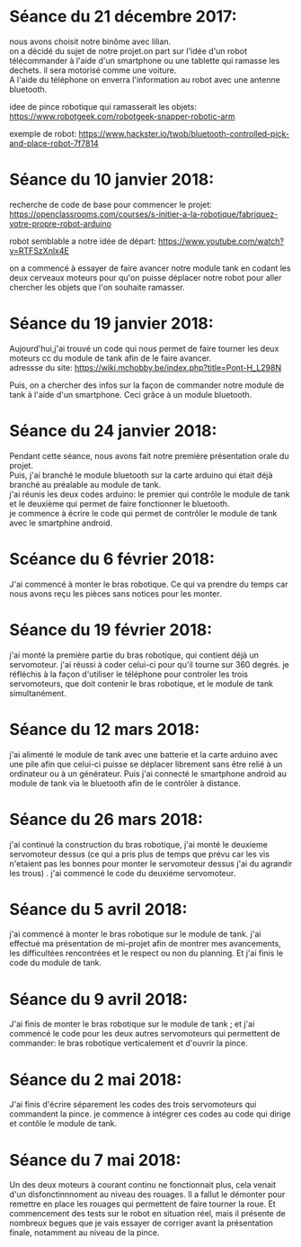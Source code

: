 # Séance du 21 décembre 2017:

nous avons choisit notre binôme avec lilian.  
on a décidé du sujet de notre projet.on part sur l'idée d'un robot télécommander à l'aide d'un smartphone ou une tablette qui ramasse les dechets. il sera motorisé comme une voiture.  
A l'aide du téléphone on enverra l'information au robot avec une antenne bluetooth.

idee de pince robotique qui ramasserait les objets:  
https://www.robotgeek.com/robotgeek-snapper-robotic-arm

exemple de robot:
https://www.hackster.io/twob/bluetooth-controlled-pick-and-place-robot-7f7814

# Séance du 10 janvier 2018:

recherche de code de base pour commencer le projet:
https://openclassrooms.com/courses/s-initier-a-la-robotique/fabriquez-votre-propre-robot-arduino

robot semblable a notre idée de départ:
https://www.youtube.com/watch?v=RTFSzXnlx4E

on a commencé à essayer de faire avancer notre module tank en codant les deux cerveaux moteurs pour qu'on puisse déplacer notre robot pour aller chercher les objets que l'on souhaite ramasser.


# Séance du 19 janvier 2018:

Aujourd'hui,j'ai trouvé un code qui nous permet de faire tourner les deux moteurs cc du module de tank afin de le faire avancer.  
adressse du site: https://wiki.mchobby.be/index.php?title=Pont-H_L298N

Puis, on a chercher des infos sur la façon de commander notre module de tank à l'aide d'un smartphone. Ceci grâce à un module bluetooth.

# Séance du 24 janvier 2018:

Pendant cette séance, nous avons fait notre première présentation orale du projet.  
Puis, j'ai branché le module bluetooth sur la carte arduino qui était déjà branché au préalable au module de tank.  
j'ai réunis les deux codes arduino: le premier qui contrôle le module de tank et le deuxième qui permet de faire fonctionner le bluetooth.  
je commence à écrire le code qui permet de contrôler le module de tank avec le smartphine android.  

# Scéance du 6 février 2018:  
J'ai commencé à monter le bras robotique. Ce qui va prendre du temps car nous avons reçu les pièces sans notices pour les monter.

# Séance du 19 février 2018:
j'ai monté la première partie du bras robotique, qui contient déjà un servomoteur. j'ai réussi à coder celui-ci pour qu'il tourne sur 360 degrés. je réfléchis à la façon d'utiliser le téléphone pour controler les trois servomoteurs, que doit contenir le bras robotique, et le module de tank simultanément.  

# Séance du 12 mars 2018:

j'ai alimenté le module de tank avec une batterie et la carte arduino avec une pile afin que celui-ci puisse se déplacer librement sans être relié à un ordinateur ou à un générateur.  Puis j'ai connecté le smartphone android au module de tank via le bluetooth afin de le contrôler à distance.  

# Séance du 26 mars 2018:

j'ai continué la construction du bras robotique, j'ai monté le deuxieme servomoteur dessus (ce qui a pris plus de temps que prévu car les vis n'etaient pas les bonnes pour monter le servomoteur dessus j'ai du agrandir les trous) .
j'ai commencé le code du deuxiéme servomoteur.  

# Séance du 5 avril 2018:

j'ai commencé à monter le bras robotique sur le module de tank.
j'ai effectué ma présentation de mi-projet afin de montrer mes avancements, les difficultées rencontrées et le respect ou non du planning. 
Et j'ai finis le code du module de tank.

# Séance du 9 avril 2018:

J'ai finis de monter le bras robotique sur le module de tank ; 
et j'ai commencé le code pour les deux autres servomoteurs qui permettent de commander: le bras robotique verticalement et d'ouvrir la pince.

# Séance du 2 mai 2018:  

J'ai finis d'écrire séparement les codes des trois servomoteurs qui commandent la pince. je commence à intégrer ces codes au code qui dirige et contôle le module de tank.  

# Séance du 7 mai 2018:

Un des deux moteurs à courant continu ne fonctionnait plus, cela venait d'un disfonctinnnoment au niveau des rouages. Il a fallut le démonter pour remettre en place les rouages qui permettent de faire tourner la roue.
Et commencement des tests sur le robot en situation réel, mais il présente de nombreux begues que je vais essayer de corriger avant la présentation finale, notamment au niveau de la pince. 
